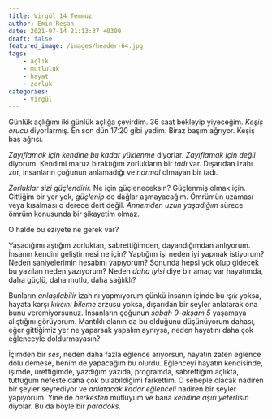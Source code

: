 ```yaml
---
title: Virgül 14 Temmuz
author: Emin Reşah
date: 2021-07-14 21:13:37 +0300
draft: false
featured_image: /images/header-64.jpg
tags:
    - açlık
    - mutluluk
    - hayat
    - zorluk
categories:
    - Virgül
---
```


Günlük açlığımı iki günlük açlığa çevirdim. 36 saat bekleyip yiyeceğim. *Keşiş
orucu* diyorlarmış. En son dün 17:20 gibi yedim. Biraz başım ağrıyor. Keşiş baş
ağrısı. 

*Zayıflamak için kendine bu kadar yüklenme* diyorlar. *Zayıflamak için değil*
diyorum. Kendimi maruz bıraktığım zorlukların bir *tadı* var. Dışarıdan izahı
zor, insanların çoğunun anlamadığı ve *normal* olmayan bir tadı. 

*Zorluklar sizi güçlendirir.* Ne için güçleneceksin? Güçlenmiş olmak için.
Gittiğim bir yer yok, *güçlenip* de dağlar aşmayacağım. Ömrümün uzaması veya
kısalması o derece dert değil. *Annemden uzun yaşadığım* sürece ömrüm konusunda
bir şikayetim olmaz. 

O halde bu eziyete ne gerek var?

Yaşadığımı aştığım zorluktan, sabrettiğimden, dayandığımdan anlıyorum. İnsanın
kendini geliştirmesi ne için? Yaptığım işi neden iyi yapmak istiyorum? Neden
saniyelerimin hesabını yapıyorum? Sonunda hepsi yok olup gidecek bu yazıları
neden yazıyorum? Neden *daha iyisi* diye bir amaç var hayatımda, daha güçlü,
daha mutlu, daha sağlıklı? 

Bunların *anlaşılabilir* izahını yapmıyorum çünkü insanın içinde bu *ışık*
yoksa, hayata karşı *kılıcını bileme* arzusu yoksa, dışarıdan bir şeyler
anlatarak ona bunu veremiyorsunuz. İnsanların çoğunun *sabah 9-akşam 5*
yaşamaya alıştığını görüyorum. Mantıklı olanın da bu olduğunu düşünüyorum
dahası, eğer gittiğimiz yer ne yaparsak yapalım aynıysa, neden hayatını daha
çok eğlenceyle doldurmayasın?

İçimden bir *ses*, neden daha fazla eğlence arıyorsun, hayatın zaten eğlence
dolu demese, benim de yapacağım bu olurdu. Eğlenceyi hayatın kendisinde,
işimde, ürettiğimde, yazdığım yazıda, programda, sabrettiğim açlıkta, tuttuğum
nefeste daha çok bulabildiğimi farkettim. O sebeple olacak nadiren bir şeyler
seyrediyor ve *anlatacak kadar eğlenceli* nadiren bir şeyler yapıyorum. Yine de
*herkesten* mutluyum ve bana *kendine aşırı yeterlisin* diyolar. Bu da böyle
bir *paradoks.*
